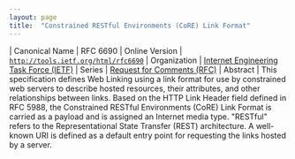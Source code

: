 ```yaml
---
layout: page
title:  "Constrained RESTful Environments (CoRE) Link Format"
---
```


| Canonical Name | RFC 6690
| Online Version | [`http://tools.ietf.org/html/rfc6690`](http://tools.ietf.org/html/rfc6690)
| Organization | [Internet Engineering Task Force (IETF)](..)
| Series | [Request for Comments (RFC)](..)
| Abstract | This specification defines Web Linking using a link format for use by constrained web servers to describe hosted resources, their attributes, and other relationships between links. Based on the HTTP Link Header field defined in RFC 5988, the Constrained RESTful Environments (CoRE) Link Format is carried as a payload and is assigned an Internet media type. "RESTful" refers to the Representational State Transfer (REST) architecture. A well-known URI is defined as a default entry point for requesting the links hosted by a server.